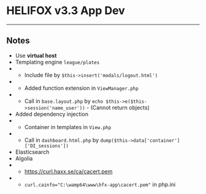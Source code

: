 # HELIFOX v3.3 App Dev

---

## Notes

- Use **virtual host**
- Templating engine `league/plates`
- - Include file by `$this->insert('modals/logout.html')`
- - Added function extension in `ViewManager.php`
- - Call in `base.layout.php` by `echo $this->e($this->session('name_user'))` - (Cannot return objects)
- Added dependency injection 
- - Container in templates in `View.php`
- - Call in `dashboard.html.php` by `dump($this->data['container']['DI_sessions'])`
- Elasticsearch
- Algolia
- - https://curl.haxx.se/ca/cacert.pem
- - `curl.cainfo="C:\wamp64\www\hfx-app\cacert.pem"` in php.ini

